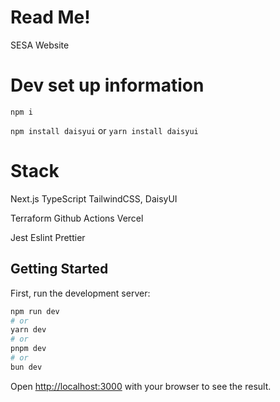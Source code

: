 # Read Me!

SESA Website

# Dev set up information

`npm i`

`npm install daisyui`
or
`yarn install daisyui`

# Stack

Next.js
TypeScript
TailwindCSS, DaisyUI

Terraform
Github Actions
Vercel

Jest
Eslint
Prettier

## Getting Started

First, run the development server:

```bash
npm run dev
# or
yarn dev
# or
pnpm dev
# or
bun dev
```

Open [http://localhost:3000](http://localhost:3000) with your browser to see the result.
